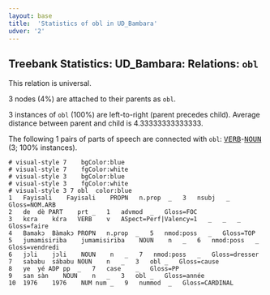 ```yaml
---
layout: base
title:  'Statistics of obl in UD_Bambara'
udver: '2'
---
```


## Treebank Statistics: UD_Bambara: Relations: `obl`

This relation is universal.

3 nodes (4%) are attached to their parents as `obl`.

3 instances of `obl` (100%) are left-to-right (parent precedes child).
Average distance between parent and child is 4.33333333333333.

The following 1 pairs of parts of speech are connected with `obl`: <tt><a href="bm-pos-VERB.html">VERB</a></tt>-<tt><a href="bm-pos-NOUN.html">NOUN</a></tt> (3; 100% instances).


~~~ conllu
# visual-style 7	bgColor:blue
# visual-style 7	fgColor:white
# visual-style 3	bgColor:blue
# visual-style 3	fgColor:white
# visual-style 3 7 obl	color:blue
1	Fayisali	Fayisali	PROPN	n.prop	_	3	nsubj	_	Gloss=NOM.ARB
2	de	dè	PART	prt	_	1	advmod	_	Gloss=FOC
3	kɛra	kɛ́ra	VERB	v	ASpect=Perf|Valency=1	_	_	_	Gloss=faire
4	Bamakɔ	Bàmakɔ	PROPN	n.prop	_	5	nmod:poss	_	Gloss=TOP
5	jumamisiriba	jumamisiriba	NOUN	n	_	6	nmod:poss	_	Gloss=vendredi
6	jɔli	jɔli	NOUN	n	_	7	nmod:poss	_	Gloss=dresser
7	sababu	sábabu	NOUN	n	_	3	obl	_	Gloss=cause
8	ye	yé	ADP	pp	_	7	case	_	Gloss=PP
9	san	sàn	NOUN	n	_	3	obl	_	Gloss=année
10	1976	1976	NUM	num	_	9	nummod	_	Gloss=CARDINAL

~~~


